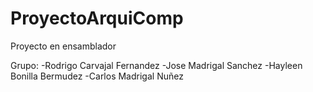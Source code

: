 # ProyectoArquiComp
Proyecto en ensamblador

Grupo:
-Rodrigo Carvajal Fernandez
-Jose Madrigal Sanchez
-Hayleen Bonilla Bermudez
-Carlos Madrigal Nuñez
